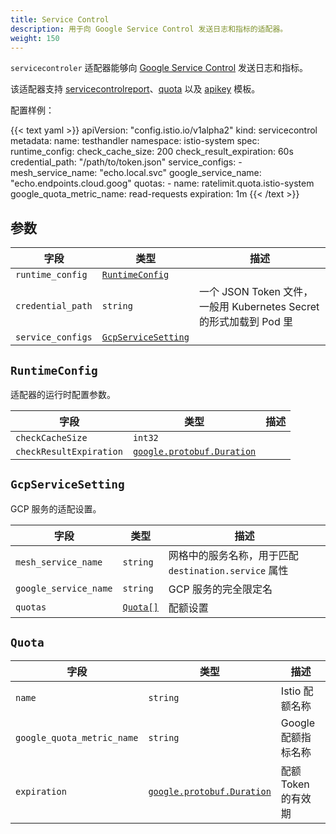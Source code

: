 ```yaml
---
title: Service Control
description: 用于向 Google Service Control 发送日志和指标的适配器。
weight: 150
---
```


`servicecontroler` 适配器能够向 [Google Service Control](https://cloud.google.com/service-control) 发送日志和指标。

该适配器支持 [servicecontrolreport](/zh/docs/reference/config/policy-and-telemetry/templates/servicecontrolreport/)、[quota](/zh/docs/reference/config/policy-and-telemetry/templates/quota/) 以及 [apikey](/zh/docs/reference/config/policy-and-telemetry/templates/apikey/) 模板。

配置样例：

{{< text yaml >}}
apiVersion: "config.istio.io/v1alpha2"
kind: servicecontrol
metadata:
  name: testhandler
  namespace: istio-system
spec:
  runtime_config:
    check_cache_size: 200
    check_result_expiration: 60s
  credential_path: "/path/to/token.json"
  service_configs:
    - mesh_service_name: "echo.local.svc"
      google_service_name: "echo.endpoints.cloud.goog"
      quotas:
        - name: ratelimit.quota.istio-system
          google_quota_metric_name: read-requests
          expiration: 1m
{{< /text >}}

## 参数

|字段|类型|描述|
|---|---|---|
|`runtime_config`|[`RuntimeConfig`](#runtimeconfig)||
|`credential_path`|`string`|一个 JSON Token 文件，一般用 Kubernetes Secret 的形式加载到 Pod 里|
|`service_configs`|[`GcpServiceSetting`](#gcpservicesetting)||

## `RuntimeConfig`

适配器的运行时配置参数。

|字段|类型|描述|
|---|---|---|
|`checkCacheSize`|`int32`||
|`checkResultExpiration`|[`google.protobuf.Duration`](https://developers.google.com/protocol-buffers/docs/reference/google.protobuf#google.protobuf.Duration)||

## `GcpServiceSetting`

GCP 服务的适配设置。

|字段|类型|描述|
|---|---|---|
|`mesh_service_name`|`string`|网格中的服务名称，用于匹配 `destination.service` 属性|
|`google_service_name`|`string`|GCP 服务的完全限定名|
|`quotas`|[`Quota[]`](#quota)|配额设置|

## `Quota`

|字段|类型|描述|
|---|---|---|
|`name`|`string`|Istio 配额名称||
|`google_quota_metric_name`|`string`|Google 配额指标名称|
|`expiration`|[`google.protobuf.Duration`](https://developers.google.com/protocol-buffers/docs/reference/google.protobuf#google.protobuf.Duration)|配额 Token 的有效期|